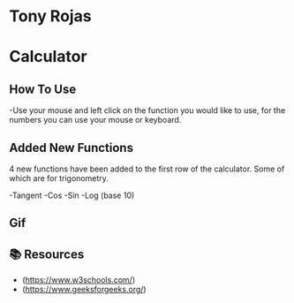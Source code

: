 # Tony Rojas
# Calculator 

## How To Use
-Use your mouse and left click on the function you would like to use, for the numbers you can use your mouse or keyboard.

## Added New Functions 

4 new functions have been added to the first row of the calculator. Some of which are for trigonometry.
 
 -Tangent
 -Cos
 -Sin
 -Log (base 10)

## Gif

## 📚  Resources 
* (https://www.w3schools.com/)
* (https://www.geeksforgeeks.org/)
